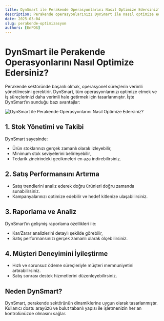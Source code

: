 ```yaml
---
title: DynSmart ile Perakende Operasyonlarını Nasıl Optimize Edersiniz?
description: Perakende operasyonlarınızı DynSmart ile nasıl optimize edebileceğinizi öğrenin. Verimliliği artıran çözümler hakkında bilgi alın.
date: 2025-03-04
slug: perakende-optimizasyon
authors: [EnPOS]
---
```


# DynSmart ile Perakende Operasyonlarını Nasıl Optimize Edersiniz?
Perakende sektöründe başarılı olmak, operasyonel süreçlerin verimli yönetilmesini gerektirir. DynSmart, tüm operasyonlarınızı optimize etmek ve iş süreçlerinizi daha verimli hale getirmek için tasarlanmıştır. İşte DynSmart’ın sunduğu bazı avantajlar:
<!-- truncate -->
![DynSmart ile Perakende Operasyonlarını Nasıl Optimize Edersiniz?](/img/blog/dynsmart-ile-perakende-operasyonlarini-nasil-optimize-edersiniz.jpg)

## **1. Stok Yönetimi ve Takibi**
DynSmart sayesinde:
- Ürün stoklarınızı gerçek zamanlı olarak izleyebilir,
- Minimum stok seviyelerini belirleyebilir,
- Tedarik zincirindeki gecikmeleri en aza indirebilirsiniz.

## **2. Satış Performansını Artırma**
- Satış trendlerini analiz ederek doğru ürünleri doğru zamanda sunabilirsiniz.
- Kampanyalarınızı optimize edebilir ve hedef kitlenize ulaşabilirsiniz.

## **3. Raporlama ve Analiz**
DynSmart’ın gelişmiş raporlama özellikleri ile:
- Kar/Zarar analizlerini detaylı şekilde görebilir,
- Satış performansınızı gerçek zamanlı olarak ölçebilirsiniz.

## **4. Müşteri Deneyimini İyileştirme**
- Hızlı ve sorunsuz ödeme süreçleriyle müşteri memnuniyetini artırabilirsiniz.
- Satış sonrası destek hizmetlerini düzenleyebilirsiniz.

## **Neden DynSmart?**
DynSmart, perakende sektörünün dinamiklerine uygun olarak tasarlanmıştır. Kullanıcı dostu arayüzü ve bulut tabanlı yapısı ile işletmenizin her an kontrolünüzde olmasını sağlar.

